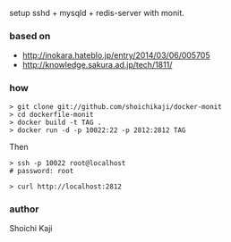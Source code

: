 setup sshd + mysqld + redis-server with monit.

### based on

* http://inokara.hateblo.jp/entry/2014/03/06/005705
* http://knowledge.sakura.ad.jp/tech/1811/

### how

    > git clone git://github.com/shoichikaji/docker-monit
    > cd dockerfile-monit
    > docker build -t TAG .
    > docker run -d -p 10022:22 -p 2812:2812 TAG

Then

    > ssh -p 10022 root@localhost
    # password: root

    > curl http://localhost:2812

### author

Shoichi Kaji
